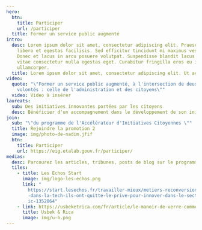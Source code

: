 ```yaml
---
hero:
  btn:
    title: Participer
    url: /participer
  title: Former un service public augmenté
intro:
  desc: Lorem ipsum dolor sit amet, consectetur adipiscing elit. Praesent tempor
    libero et egestas facilisis. Sed efficitur tincidunt mi maximus vestibulum.
    Donec et lacus in arcu posuere volutpat. Suspendisse blandit lacus erat,
    vitae consectetur nulla egestas eget. Curabitur fringilla eros eu iaculis
    ullamcorper.
  title: Lorem ipsum dolor sit amet, consectetur adipiscing elit. Ut ac.
video:
  quote: "\"Former un service public augmenté, à l'intersection de deux bonnes
    volontés : celle de l'administration et des citoyens\""
  video: Video à insérer
laureats:
  sub: Des initiatives innovantes portées par les citoyens
  desc: Bénéficier d'un accompagnement dans le développement de son initiative ...
join:
  sub: "\"du programme de l'Accélérateur d'Initiatives Citoyennes \""
  title: Rejoindre la promotion 2
  image: img/photo-de-nadim.jfif
  btn:
    title: Participer
    url: https://eig.etalab.gouv.fr/participer/
medias:
  desc: Parcourez les articles, tribunes, posts de blog sur le programme
  tiles:
    - title: Les Echos Start
      image: img/logo-les-echos.png
      link: "
        https://start.lesechos.fr/travailler-mieux/metiers-reconversion/salaries\
        -dans-la-tech-ils-ont-quitte-le-prive-pour-innover-dans-le-secteur-publ\
        ic-1352864"
    - link: https://usbeketrica.com/fr/article/le-manoir-de-verre-comment-la-tech-traite-t-elle-les-femmes-developpeuses-ou-data-scientists
      title: Usbek & Rica
      image: img/u-b.png
---
```


